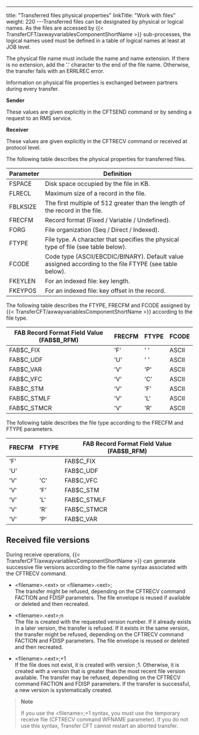---
title: "Transferred files physical properties"
linkTitle: "Work with files"
weight: 220
---Transferred files can be designated by physical or logical names. As the files are accessed by {{< TransferCFT/axwayvariablesComponentShortName  >}} sub-processes, the logical names used must be defined in a table of logical names at least at JOB level.

The physical file name must include the name and name extension. If there is no extension, add the '.' character to the end of the file name. Otherwise, the transfer fails with an ERRLREC error.

Information on physical file properties is exchanged between partners during every transfer.

****Sender****

These values are given explicitly in the CFTSEND command or by sending a request to an RMS service.

****Receiver****

These values are given explicitly in the CFTRECV command or received at protocol level.

The following table describes the physical properties for transferred files.


| Parameter  | Definition  |
| --- | --- |
| FSPACE | Disk space occupied by the file in KB. |
| FLRECL | Maximum size of a record in the file. |
| FBLKSIZE | The first multiple of 512 greater than the length of the record in the file. |
| FRECFM | Record format (Fixed / Variable / Undefined). |
| FORG | File organization (Seq / Direct / Indexed). |
| FTYPE | File type. A character that specifies the physical type of file (see table below). |
| FCODE | Code type (ASCII/EBCDIC/BINARY). Default value assigned according to the file FTYPE (see table below). |
| FKEYLEN | For an indexed file: key length. |
| FKEYPOS | For an indexed file: key offset in the record. |


The following table describes the FTYPE, FRECFM and FCODE assigned by {{< TransferCFT/axwayvariablesComponentShortName  >}} according to the file type.


| FAB Record Format Field Value (FAB$B_RFM)  | FRECFM  | FTYPE  | FCODE  |
| --- | --- | --- | --- |
| FAB$C_FIX | 'F' | ' ' | ASCII |
| FAB$C_UDF | 'U' | ' ' | ASCII |
| FAB$C_VAR | 'V' | 'P' | ASCII |
| FAB$C_VFC | 'V' | 'C' | ASCII |
| FAB$C_STM | 'V' | 'F' | ASCII |
| FAB$C_STMLF | 'V' | 'L' | ASCII |
| FAB$C_STMCR | 'V' | 'R' | ASCII |


The following table describes the file type according to the FRECFM and FTYPE parameters.


| FRECFM  | FTYPE  | FAB Record Format Field Value (FAB$B_RFM)  |
| --- | --- | --- |
| 'F' |   | FAB$C_FIX |
| 'U' |   | FAB$C_UDF |
| 'V' | 'C' | FAB$C_VFC |
| 'V' | 'F' | FAB$C_STM |
| 'V' | 'L' | FAB$C_STMLF |
| 'V' | 'R' | FAB$C_STMCR |
| 'V' | 'P' | FAB$C_VAR |


## Received file versions

During receive operations, {{< TransferCFT/axwayvariablesComponentShortName  >}} can generate successive file versions according to the file name syntax associated with the CFTRECV command.

* &lt;filename>.&lt;ext> or &lt;filename>.&lt;ext>;  
    The transfer might be refused, depending on the CFTRECV command FACTION and FDISP parameters. The file envelope is reused if available or deleted and then recreated.

<!-- -->

* &lt;filename>.&lt;ext>;n   
    The file is created with the requested version number. If it already exists in a later version, the transfer is refused. If it exists in the same version, the transfer might be refused, depending on the CFTRECV command FACTION and FDISP parameters. The file envelope is reused or deleted and then recreated.

<!-- -->

* &lt;filename>.&lt;ext>;+1   
    If the file does not exist, it is created with version ;1. Otherwise, it is created with a version that is greater than the most recent file version available. The transfer may be refused, depending on the CFTRECV command FACTION and FDISP parameters. If the transfer is successful, a new version is systematically created.

> **Note**
>
> If you use the &lt;filename>;+1 syntax, you must use the temporary receive file (CFTRECV command WFNAME parameter). If you do not use this syntax, Transfer CFT cannot restart an aborted transfer.
